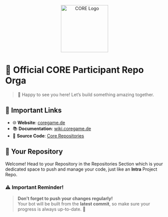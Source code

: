 <p align="center">
  <img src="https://avatars.githubusercontent.com/u/147154505?s=200&v=4" alt="CORE Logo" width="150">
</p>

# 🌟 Official CORE Participant Repo Orga
> 🎉 Happy to see you here! Let’s build something amazing together.

## 🔗 Important Links
- 🌐 **Website**: [coregame.de](https://coregame.de/)
- 📚 **Documentation**: [wiki.coregame.de](https://wiki.coregame.de/#/)
- 📝 **Source Code**: [Core Repositories](https://github.com/orgs/42core-team/repositories)

## 📂 Your Repository
Welcome! Head to your Repository in the Repositories Section which is your dedicated space to push and manage your code, just like an **Intra** Project Repo.

### ⚠️ Important Reminder!
> **Don’t forget to push your changes regularly!**  
> Your bot will be built from the **latest commit**, so make sure your progress is always up-to-date. 🚀
